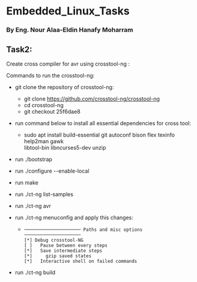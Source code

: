 # Embedded_Linux_Tasks



### By Eng. Nour Alaa-Eldin Hanafy Moharram

## Task2: 

Create cross compiler for avr using crosstool-ng :

Commands to run the crosstool-ng:

* git clone the repository of crosstool-ng:
  * git clone https://github.com/crosstool-ng/crosstool-ng
  * cd crosstool-ng
  * git checkout 25f6dae8
* run command below to install all essential dependencies for cross tool: 
  * sudo apt install build-essential git autoconf bison flex texinfo help2man gawk \
    libtool-bin libncurses5-dev unzip
* run ./bootstrap
* run ./configure --enable-local
* run make
* run ./ct-ng list-samples
* run ./ct-ng avr
* run ./ct-ng menuconfig and apply this changes:
  * ```
    ───────────────────── Paths and misc options ─────────────────────
    [*] Debug crosstool-NG
    [ ]   Pause between every steps
    [*]   Save intermediate steps
    [*]     gzip saved states
    [*]   Interactive shell on failed commands
    ```

* run ./ct-ng build